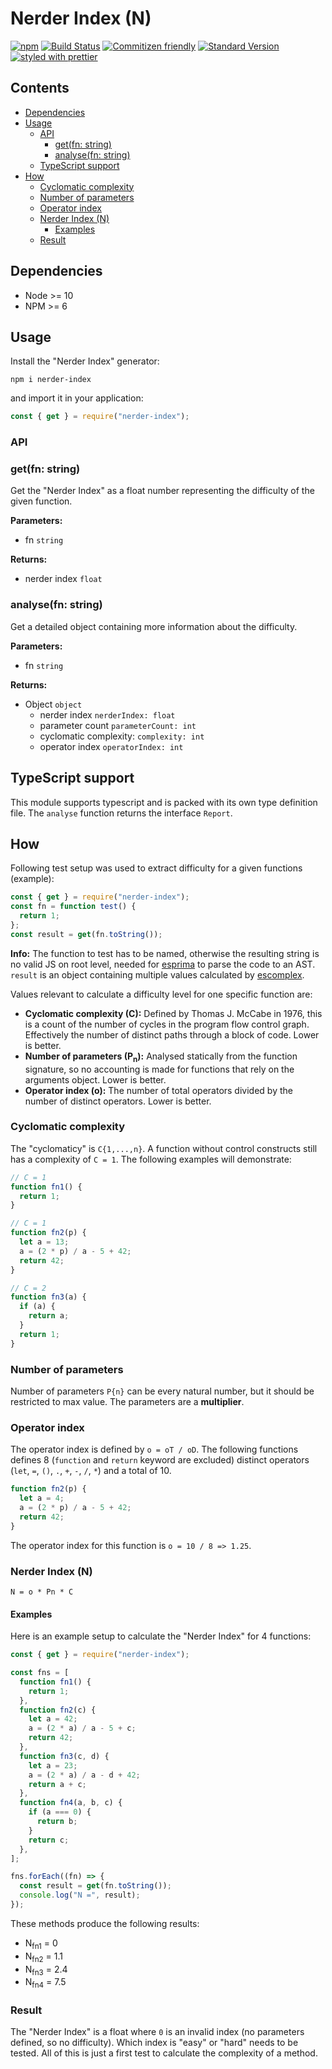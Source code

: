 # Nerder Index (N)

[![npm][npmimg]][npmurl]
[![Build Status][travisimg]][travisorg]
[![Commitizen friendly][czimg]][czcli]
[![Standard Version][stdimg]][stdurl]
[![styled with prettier][prtimg]][prturl]

## Contents

- [Dependencies](#dependencies)
- [Usage](#usage)
  - [API](#api)
    - [get(fn: string)](#getfn-string)
    - [analyse(fn: string)](#analysefn-string)
  - [TypeScript support](#typescript-support)
- [How](#how)
  - [Cyclomatic complexity](#cyclomatic-complexity)
  - [Number of parameters](#number-of-parameters)
  - [Operator index](#operator-index)
  - [Nerder Index (N)](#nerder-index-n-1)
    - [Examples](#examples)
  - [Result](#result)

## Dependencies

- Node >= 10
- NPM >= 6

## Usage

Install the "Nerder Index" generator:

```shell script
npm i nerder-index
```

and import it in your application:

```javascript
const { get } = require("nerder-index");
```

### API

### get(fn: string)

Get the "Nerder Index" as a float number representing the difficulty of the given function.

**Parameters:**

- fn `string`

**Returns:**

- nerder index `float`

### analyse(fn: string)

Get a detailed object containing more information about the difficulty.

**Parameters:**

- fn `string`

**Returns:**

- Object `object`
  - nerder index `nerderIndex: float`
  - parameter count `parameterCount: int`
  - cyclomatic complexity: `complexity: int`
  - operator index `operatorIndex: int`

## TypeScript support

This module supports typescript and is packed with its own type definition file. The `analyse` function returns the interface `Report`.

## How

Following test setup was used to extract difficulty for a given functions (example):

```javascript
const { get } = require("nerder-index");
const fn = function test() {
  return 1;
};
const result = get(fn.toString());
```

**Info:** The function to test has to be named, otherwise the resulting string is no valid JS on root level, needed for [esprima][es] to parse the code to an AST. `result` is an object containing multiple values calculated by [escomplex](esc).

Values relevant to calculate a difficulty level for one specific function are:

- **Cyclomatic complexity (C):** Defined by Thomas J. McCabe in 1976, this is a count of the number of cycles in the program flow control graph. Effectively the number of distinct paths through a block of code. Lower is better.
- **Number of parameters (P<sub>n</sub>):** Analysed statically from the function signature, so no accounting is made for functions that rely on the arguments object. Lower is better.
- **Operator index (o):** The number of total operators divided by the number of distinct operators. Lower is better.

### Cyclomatic complexity

The "cyclomaticy" is `C{1,...,n}`. A function without control constructs still has a complexity of `C = 1`. The following examples will demonstrate:

```javascript
// C = 1
function fn1() {
  return 1;
}

// C = 1
function fn2(p) {
  let a = 13;
  a = (2 * p) / a - 5 + 42;
  return 42;
}

// C = 2
function fn3(a) {
  if (a) {
    return a;
  }
  return 1;
}
```

### Number of parameters

Number of parameters `P{n}` can be every natural number, but it should be restricted to max value. The parameters are a **multiplier**.

### Operator index

The operator index is defined by `o = oT / oD`. The following functions defines 8 (`function` and `return` keyword are excluded) distinct operators (`let`, `=`, `()`, `.`, `+`, `-`, `/`, `*`) and a total of 10.

```javascript
function fn2(p) {
  let a = 4;
  a = (2 * p) / a - 5 + 42;
  return 42;
}
```

The operator index for this function is `o = 10 / 8 => 1.25`.

### Nerder Index (N)

```
N = o * Pn * C
```

#### Examples

Here is an example setup to calculate the "Nerder Index" for 4 functions:

```javascript
const { get } = require("nerder-index");

const fns = [
  function fn1() {
    return 1;
  },
  function fn2(c) {
    let a = 42;
    a = (2 * a) / a - 5 + c;
    return 42;
  },
  function fn3(c, d) {
    let a = 23;
    a = (2 * a) / a - d + 42;
    return a + c;
  },
  function fn4(a, b, c) {
    if (a === 0) {
      return b;
    }
    return c;
  },
];

fns.forEach((fn) => {
  const result = get(fn.toString());
  console.log("N =", result);
});
```

These methods produce the following results:

- N<sub>fn1</sub> = 0
- N<sub>fn2</sub> = 1.1
- N<sub>fn3</sub> = 2.4
- N<sub>fn4</sub> = 7.5

### Result

The "Nerder Index" is a float where `0` is an invalid index (no parameters defined, so no difficulty). Which index is "easy" or "hard" needs to be tested. All of this is just a first test to calculate the complexity of a method.

[npmurl]: https://www.npmjs.com/package/nerder-index
[npmimg]: https://img.shields.io/npm/v/nerder-index.svg
[travisimg]: https://travis-ci.com/MartinHelmut/nerder-index.svg?branch=main
[travisorg]: https://travis-ci.com/MartinHelmut/nerder-index
[czimg]: https://img.shields.io/badge/commitizen-friendly-brightgreen.svg
[czcli]: http://commitizen.github.io/cz-cli/
[stdimg]: https://img.shields.io/badge/release-standard%20version-brightgreen.svg
[stdurl]: https://github.com/conventional-changelog/standard-version
[es]: http://esprima.org/
[esc]: https://github.com/escomplex/escomplex
[prtimg]: https://img.shields.io/badge/styled_with-prettier-ff69b4.svg
[prturl]: https://github.com/prettier/prettier
